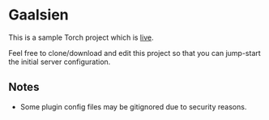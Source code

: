 # Gaalsien

This is a sample Torch project which is [live](https://space-engineers.com/server/184135/).

Feel free to clone/download and edit this project so that you can jump-start the initial server configuration.

## Notes

- Some plugin config files may be gitignored due to security reasons.
